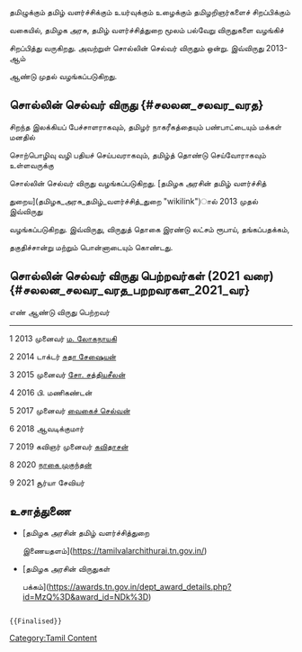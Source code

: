 தமிழுக்கும் தமிழ் வளர்ச்சிக்கும் உயர்வுக்கும் உழைக்கும் தமிழறிஞர்களைச் சிறப்பிக்கும்
வகையில், தமிழக அரசு, தமிழ் வளர்ச்சித்துறை மூலம் பல்வேறு விருதுகளை வழங்கிச்
சிறப்பித்து வருகிறது. அவற்றுள் சொல்லின் செல்வர் விருதும் ஒன்று. இவ்விருது 2013-ஆம்
ஆண்டு முதல் வழங்கப்படுகிறது.

## சொல்லின் செல்வர் விருது {#சலலன_சலவர_வரத}

சிறந்த இலக்கியப் பேச்சாளராகவும், தமிழர் நாகரீகத்தையும் பண்பாட்டையும் மக்கள் மனதில்
சொற்பொழிவு வழி பதியச் செய்பவராகவும், தமிழ்த் தொண்டு செய்வோராகவும் உள்ளவருக்கு
சொல்லின் செல்வர் விருது வழங்கப்படுகிறது. [தமிழக அரசின் தமிழ் வளர்ச்சித்
துறைய](தமிழக_அரசு_தமிழ்_வளர்ச்சித்_துறை "wikilink")ால் 2013 முதல் இவ்விருது
வழங்கப்படுகிறது. இவ்விருது, விருதுத் தொகை இரண்டு லட்சம் ரூபாய், தங்கப்பதக்கம்,
தகுதிச்சான்று மற்றும் பொன்னாடையும் கொண்டது.

## சொல்லின் செல்வர் விருது பெற்றவர்கள் (2021 வரை) {#சலலன_சலவர_வரத_பறறவரகள_2021_வர}

  எண்   ஆண்டு   விருது பெற்றவர்
  ---- ------ -----------------------------------------------
  1    2013   முனைவர் [ம. லோகநாயகி](ம._லோகநாயகி "wikilink")
  2    2014   டாக்டர் [சுதா சேஷையன்](சுதா_சேஷையன் "wikilink")
  3    2015   முனைவர் [சோ. சத்தியசீலன்](சோ.சத்தியசீலன் "wikilink")
  4    2016   பி. மணிகண்டன்
  5    2017   முனைவர் [வைகைச் செல்வன்](வைகைச்செல்வன் "wikilink")
  6    2018   ஆவடிக்குமார்
  7    2019   கவிஞர் முனைவர் [கவிதாசன்](கவிதாசன் "wikilink")
  8    2020   [நாகை முகுந்தன்](நாகை_முகுந்தன் "wikilink")
  9    2021   சூர்யா சேவியர்

## உசாத்துணை

-   [தமிழக அரசின் தமிழ் வளர்ச்சித்துறை
    இணையதளம்](https://tamilvalarchithurai.tn.gov.in/)
-   [தமிழக அரசின் விருதுகள்
    பக்கம்](https://awards.tn.gov.in/dept_award_details.php?id=MzQ%3D&award_id=NDk%3D)

```{=mediawiki}
{{Finalised}}
```
[Category:Tamil Content](Category:Tamil_Content "wikilink")
